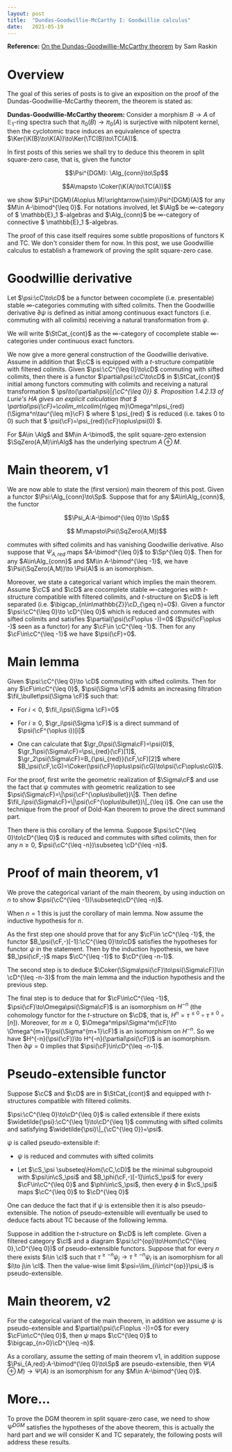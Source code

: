 ```yaml
---
layout: post
title:  "Dundas-Goodwillie-McCarthy I: Goodwillie calculus"
date:   2021-05-19
---
```


  <script type="text/x-mathjax-config">
    MathJax.Hub.Config({
      tex2jax: {
        inlineMath: [['$','$'], ['\\(','\\)']]
      },
      TeX: {
        extensions: ["AMSmath.js", "AMSsymbols.js", "AMScd.js"]
      },
      displayAlign: "center",
      displayIndent: "2em",
    });
  </script>
  <script type="text/javascript" src="https://cdnjs.cloudflare.com/ajax/libs/mathjax/2.7.1/MathJax.js?config=TeX-MML-AM_CHTML"></script>

<div style="display:none">
$
\newcommand{\K}{\mathrm{K}}
\newcommand{\cC}{\mathcal{C}}
\newcommand{\cD}{\mathcal{D}}
\newcommand{\cF}{\mathcal{F}}
\newcommand{\cG}{\mathcal{G}}
\newcommand{\cS}{\mathcal{S}}
\newcommand{\cI}{\mathcal{I}}
\newcommand{\Fun}{\mathrm{Fun}}
\newcommand{\Fin}{\mathrm{Fin}}
\newcommand{\Mon}{\mathrm{Mon}}
\newcommand{\Grp}{\mathrm{Grp}}
\newcommand{\Kan}{\mathrm{Kan}}
\newcommand{\Ker}{\mathrm{Ker}}
\newcommand{\Coker}{\mathrm{Coker}}
\newcommand{\TC}{\mathrm{TC}}
\newcommand{\Alg}{\mathrm{Alg}}
\newcommand{\Sp}{\mathrm{Sp}}
\newcommand{\bimod}{\mathrm{bimod}}
\newcommand{\StCat}{\mathrm{StCat}}
\newcommand{\colim}{\mathrm{colim}}
\newcommand{\SqZero}{\mathrm{SqZero}}
\newcommand{\fil}{\mathrm{fil}}
\newcommand{\gr}{\mathrm{gr}}
\newcommand{\Hom}{\mathrm{Hom}}
\renewcommand{\|}{|}
$
</div>

**Reference:** [On the Dundas-Goodwillie-McCarthy theorem](https://arxiv.org/pdf/1807.06709.pdf) by Sam Raskin

# Overview
The goal of this series of posts is to give an exposition on the proof of the Dundas-Goodwillie-McCarthy theorem, the theorem is stated as:

**Dundas-Goodwillie-McCarthy theorem:** Consider a morphism $B\to A$ of $\mathbb{E}_1$-ring spectra such that $\pi_0(B)\to\pi_0(A)$ is surjective with nilpotent kernel, then the cyclotomic trace induces an equivalence of spectra $\Ker(\K(B)\to\K(A))\to\Ker(\TC(B)\to\TC(A))$.

In first posts of this series we shall try to deduce this theorem in split square-zero case, that is, given the functor

$$\Psi^{DGM}: \Alg_{conn}\to\Sp$$

$$A\mapsto \Coker(\K(A)\to\TC(A))$$

we show $\Psi^{DGM}(A\oplus M)\xrightarrow{\sim}\Psi^{DGM}(A)$ for any $M\in A-\bimod^{\leq 0}$. For notations involved, let $\Alg$ be $\infty$-category of $ \mathbb{E}_1 $-algebras and $\Alg_{conn}$ be $\infty$-category of connective $ \mathbb{E}_1 $-algebras.

The proof of this case itself requires some subtle propositions of functors K and TC. We don't consider them for now. In this post, we use Goodwillie calculus to establish a framework of proving the split square-zero case.

# Goodwillie derivative
Let $\psi:\cC\to\cD$ be a functor between cocomplete (i.e. presentable) stable $\infty$-categories commuting with sifted colimits. Then the Goodwillie derivative $\partial\psi$ is defined as initial among continuous exact functors (i.e. commuting with all colimits) receiving a natural transformation from $\psi$. 

We will write $\StCat_{cont}$ as the $\infty$-category of cocomplete stable $\infty$-categories under continuous exact functors.

We now give a more general construction of the Goodwillie derivative. Assume in addition that $\cC$ is equipped with a $t$-structure compatible with filtered colimits. Given $\psi:\cC^{\leq 0}\to\cD$ commuting with sifted colimits, then there is a functor $\partial\psi:\cC\to\cD$ in $\StCat_{cont}$ initial among functors commuting with colimits and receiving a natural transformation $ \psi\to(\partial\psi)\|_{\cC^{\leq 0}} $. Proposition 1.4.2.13 of Lurie's HA gives an explicit calculation that $ \partial\psi(\cF)=\colim_m\colim_{n\geq m}\Omega^n\psi_{red}(\Sigma^n\tau^{\leq m}\cF) $ where $ \psi_{red} $ is reduced (i.e. takes 0 to 0) such that $ \psi(\cF)=\psi_{red}(\cF)\oplus\psi(0) $. 

For $A\in \Alg$ and $M\in A-\bimod$, the split square-zero extension $\SqZero(A,M)\in\Alg$ has the underlying spectrum $A\oplus M$.

# Main theorem, v1
We are now able to state the (first version) main theorem of this post. Given a functor $\Psi:\Alg_{conn}\to\Sp$. Suppose that for any $A\in\Alg_{conn}$, the functor

$$\Psi_A:A-\bimod^{\leq 0}\to \Sp$$

$$ M\mapsto\Psi(\SqZero(A,M))$$

commutes with sifted colimits and has vanishing Goodwillie derivative. Also suppose that $\Psi_{A,red}$ maps $A-\bimod^{\leq 0}$ to $\Sp^{\leq 0}$. Then for any $A\in\Alg_{conn}$ and $M\in A-\bimod^{\leq -1}$, we have $\Psi(\SqZero(A,M))\to \Psi(A)$ is an isomorphism.

Moreover, we state a categorical variant which implies the main theorem. Assume $\cC$ and $\cD$ are cocomplete stable $\infty$-categories with $t$-structure compatible with filtered colimits, and $t$-structure on $\cD$ is left separated (i.e. $\bigcap_{n\in\mathbb{Z}}\cD_{\geq n}=0$). Given a functor $\psi:\cC^{\leq 0}\to \cD^{\leq 0}$ which is reduced and commutes with sifted colimits and satisfies $\partial(\psi(\cF\oplus -))=0$ ($\psi(\cF\oplus -)$ seen as a functor) for any $\cF\in \cC^{\leq -1}$. Then for any $\cF\in\cC^{\leq -1}$ we have $\psi(\cF)=0$.

# Main lemma
Given $\psi:\cC^{\leq 0}\to \cD$ commuting with sifted colimits. Then for any $\cF\in\cC^{\leq 0}$, $\psi(\Sigma \cF)$ admits an increasing filtration $\fil_\bullet\psi(\Sigma \cF)$ such that:

* For $i<0$, $\fil_i\psi(\Sigma \cF)=0$

* For $i\geq 0$, $\gr_i\psi(\Sigma \cF)$ is a direct summand of $\psi(\cF^{\oplus i})[i]$

* One can calculate that $\gr_0\psi(\Sigma\cF)=\psi(0)$, $\gr_1\psi(\Sigma\cF)=\psi_{red}(\cF)[1]$, $\gr_2\psi(\Sigma\cF)=B_{\psi_{red}}(\cF,\cF)[2]$ where $B_\psi(\cF,\cG)=\Coker(\psi(\cF)\oplus\psi(\cG)\to\psi(\cF\oplus\cG))$.

For the proof, first write the geometric realization of $\Sigma\cF$ and use the fact that $\psi$ commutes with geometric realization to see $\psi(\Sigma\cF)=\|\psi(\cF^{\oplus\bullet})\|$. Then define $\fil_i\psi(\Sigma\cF)=\|\psi(\cF^{\oplus\bullet})\|_{\leq i}$. One can use the technique from the proof of Dold-Kan theorem to prove the direct summand part.

Then there is this corollary of the lemma. Suppose $\psi:\cC^{\leq 0}\to\cD^{\leq 0}$ is reduced and commutes with sifted colimits, then for any $n\geq 0$, $\psi(\cC^{\leq -n})\subseteq \cD^{\leq -n}$.

# Proof of main theorem, v1
We prove the categorical variant of the main theorem, by using induction on $n$ to show $\psi(\cC^{\leq -1})\subseteq\cD^{\leq -n}$.

When $n=1$ this is just the corollary of main lemma. Now assume the inductive hypothesis for $n$.

As the first step one should prove that for any $\cF\in \cC^{\leq -1}$, the functor $B_\psi(\cF,-)[-1]:\cC^{\leq 0}\to\cD$ satisfies the hypotheses for functor $\psi$ in the statement. Then by the induction hypothesis, we have $B_\psi(\cF,-)$ maps $\cC^{\leq -1}$ to $\cD^{\leq -n-1}$.

The second step is to deduce $\Coker(\Sigma\psi(\cF)\to\psi(\Sigma\cF))\in \cD^{\leq -n-3}$ from the main lemma and the induction hypothesis and the previous step.

The final step is to deduce that for $\cF\in\cC^{\leq -1}$, $\psi(\cF)\to\Omega\psi(\Sigma\cF)$ is an isomorphism on $H^{-n}$ (the cohomology functor for the $t$-structure on $\cD$, that is, $H^n=\tau^{\leq 0}\circ\tau^{\geq 0}\circ[n]$). Moreover, for $m\geq 0$, $\Omega^m\psi\Sigma^m(\cF)\to \Omega^{m+1}\psi(\Sigma^{m+1}\cF)$ is an isomorphism on $H^{-n}$. So we have $H^{-n}(\psi(\cF))\to H^{-n}(\partial\psi(\cF))$ is an isomorphism. Then $\partial\psi=0$ implies that $\psi(\cF)\in\cD^{\leq -n-1}$.

# Pseudo-extensible functor
Suppose $\cC$ and $\cD$ are in $\StCat_{cont}$ and equipped with $t$-structures compatible with filtered colimits.

$\psi:\cC^{\leq 0}\to\cD^{\leq 0}$ is called extensible if there exists $\widetilde{\psi}:\cC^{\leq 1}\to\cD^{\leq 1}$ commuting with sifted colimits and satisfying $\widetilde{\psi}\|_{\cC^{\leq 0}}=\psi$.

$\psi$ is called pseudo-extensible if:

* $\psi$ is reduced and commutes with sifted colimits

* Let $\cS_\psi \subseteq\Hom(\cC,\cD)$ be the minimal subgroupoid with $\psi\in\cS_\psi$ and $B_\phi(\cF,-)[-1]\in\cS_\psi$ for every $\cF\in\cC^{\leq 0}$ and $\phi\in\cS_\psi$, then every $\phi$ in $\cS_\psi$ maps $\cC^{\leq 0}$ to $\cD^{\leq 0}$

One can deduce the fact that if $\psi$ is extensible then it is also pseudo-extensible. The notion of pseudo-extensible will eventually be used to deduce facts about TC because of the following lemma.

Suppose in addition the $t$-structure on $\cD$ is left complete. Given a filtered category $\cI$ and a diagram $\psi:\cI^{op}\to\Hom(\cC^{\leq 0},\cD^{\leq 0})$ of pseudo-extensible functors. Suppose that for every $n$ there exists $i\in \cI$ such that $\tau^{\geq -n}\psi_j\to \tau^{\geq -n}\psi_i$ is an isomorphism for all $i\to j\in \cI$. Then the value-wise limit $\psi=\lim_{i\in\cI^{op}}\psi_i$ is pseudo-extensible.

# Main theorem, v2
For the categorical variant of the main theorem, in addition we assume $\psi$ is pseudo-extensible and $\partial(\psi(\cF\oplus -))=0$ for every $\cF\in\cC^{\leq 0}$, then $\psi$ maps $\cC^{\leq 0}$ to $\bigcap_{n>0}\cD^{\leq -n}$.

As a corollary, assume the setting of main theorem v1, in addition suppose $\Psi_{A,red}:A-\bimod^{\leq 0}\to\Sp$ are pseudo-extensible, then $\Psi(A\oplus M)\to\Psi(A)$ is an isomorphism for any $M\in A-\bimod^{\leq 0}$.

# More...
To prove the DGM theorem in split square-zero case, we need to show $\Psi^{DGM}$ satisfies the hypotheses of the above theorem, this is actually the hard part and we will consider K and TC separately, the following posts will address these results.
